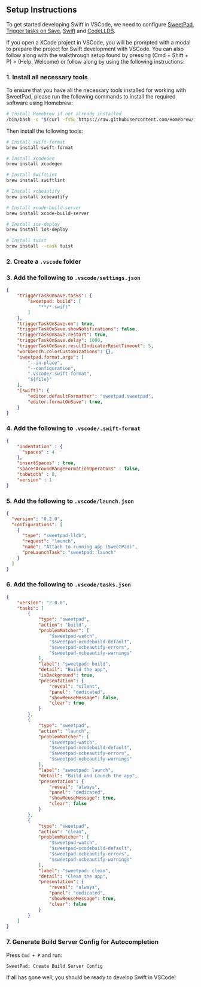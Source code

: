 ## Setup Instructions

To get started developing Swift in VSCode, we need to configure [SweetPad](https://marketplace.visualstudio.com/items?itemName=sweetpad.sweetpad), [Trigger tasks on Save](https://marketplace.visualstudio.com/items?itemName=Gruntfuggly.triggertaskonsave), [Swift](https://marketplace.visualstudio.com/items?itemName=sswg.swift-lang) and [CodeLLDB](https://marketplace.visualstudio.com/items?itemName=vadimcn.vscode-lldb). 

If you open a XCode project in VSCode, you will be prompted with a modal to prepare the project for Swift development with VSCode. You can also follow along with the walkthrough setup found by pressing (Cmd + Shift + P) > (Help: Welcome) or follow along by using the following instructions:

### 1. Install all necessary tools
To ensure that you have all the necessary tools installed for working with SweetPad, please run the following commands to install the required software using Homebrew:

```bash
# Install Homebrew if not already installed
/bin/bash -c "$(curl -fsSL https://raw.githubusercontent.com/Homebrew/install/HEAD/install.sh)"
```

Then install the following tools:
```bash
# Install swift-format
brew install swift-format

# Install XcodeGen
brew install xcodegen

# Install SwiftLint
brew install swiftlint

# Install xcbeautify
brew install xcbeautify

# Install xcode-build-server
brew install xcode-build-server

# Install ios-deploy
brew install ios-deploy

# Install tuist
brew install --cask tuist
```

### 2. Create a `.vscode` folder

### 3. Add the following to `.vscode/settings.json`
```json
{
    "triggerTaskOnSave.tasks": {
        "sweetpad: build": [
            "**/*.swift"
        ]
    },
    "triggerTaskOnSave.on": true,
    "triggerTaskOnSave.showNotifications": false,
    "triggerTaskOnSave.restart": true,
    "triggerTaskOnSave.delay": 1000,
    "triggerTaskOnSave.resultIndicatorResetTimeout": 5,
    "workbench.colorCustomizations": {},
    "sweetpad.format.args": [
        "--in-place",
        "--configuration",
        ".vscode/.swift-format",
        "${file}"
    ],
    "[swift]": {
        "editor.defaultFormatter": "sweetpad.sweetpad",
        "editor.formatOnSave": true,
    }
}
```

### 4. Add the following to `.vscode/.swift-format`
```json
{
    "indentation" : {
      "spaces" : 4
    },
    "insertSpaces" : true,
    "spacesAroundRangeFormationOperators" : false,
    "tabWidth" : 8,
    "version" : 1
}
```

### 5. Add the following to `.vscode/launch.json`
```json
{
  "version": "0.2.0",
  "configurations": [
    {
      "type": "sweetpad-lldb",
      "request": "launch",
      "name": "Attach to running app (SweetPad)",
      "preLaunchTask": "sweetpad: launch"
    }
  ]
}
```

### 6. Add the following to `.vscode/tasks.json`
```json
{
    "version": "2.0.0",
    "tasks": [
        {
            "type": "sweetpad",
            "action": "build",
            "problemMatcher": [
                "$sweetpad-watch",
                "$sweetpad-xcodebuild-default",
                "$sweetpad-xcbeautify-errors",
                "$sweetpad-xcbeautify-warnings"
            ],
            "label": "sweetpad: build",
            "detail": "Build the app",
            "isBackground": true,
            "presentation": {
                "reveal": "silent",
                "panel": "dedicated",
                "showReuseMessage": false,
                "clear": true
            }
        },
        {
            "type": "sweetpad",
            "action": "launch",
            "problemMatcher": [
                "$sweetpad-watch",
                "$sweetpad-xcodebuild-default",
                "$sweetpad-xcbeautify-errors",
                "$sweetpad-xcbeautify-warnings"
            ],
            "label": "sweetpad: launch",
            "detail": "Build and Launch the app",
            "presentation": {
                "reveal": "always",
                "panel": "dedicated",
                "showReuseMessage": true,
                "clear": false
            }
        },
        {
            "type": "sweetpad",
            "action": "clean",
            "problemMatcher": [
                "$sweetpad-watch",
                "$sweetpad-xcodebuild-default",
                "$sweetpad-xcbeautify-errors",
                "$sweetpad-xcbeautify-warnings"
            ],
            "label": "sweetpad: clean",
            "detail": "Clean the app",
            "presentation": {
                "reveal": "always",
                "panel": "dedicated",
                "showReuseMessage": true,
                "clear": false
            }
        }
    ]
}
```

### 7. Generate Build Server Config for Autocompletion
Press `Cmd + P` and run:
```
SweetPad: Create Build Server Config
```

If all has gone well, you should be ready to develop Swift in VSCode!